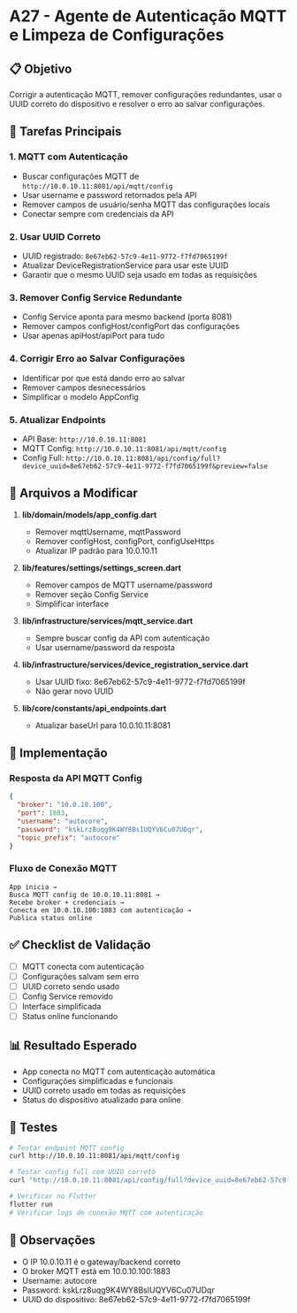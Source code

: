 # A27 - Agente de Autenticação MQTT e Limpeza de Configurações

## 📋 Objetivo
Corrigir a autenticação MQTT, remover configurações redundantes, usar o UUID correto do dispositivo e resolver o erro ao salvar configurações.

## 🎯 Tarefas Principais

### 1. MQTT com Autenticação
- Buscar configurações MQTT de `http://10.0.10.11:8081/api/mqtt/config`
- Usar username e password retornados pela API
- Remover campos de usuário/senha MQTT das configurações locais
- Conectar sempre com credenciais da API

### 2. Usar UUID Correto
- UUID registrado: `8e67eb62-57c9-4e11-9772-f7fd7065199f`
- Atualizar DeviceRegistrationService para usar este UUID
- Garantir que o mesmo UUID seja usado em todas as requisições

### 3. Remover Config Service Redundante
- Config Service aponta para mesmo backend (porta 8081)
- Remover campos configHost/configPort das configurações
- Usar apenas apiHost/apiPort para tudo

### 4. Corrigir Erro ao Salvar Configurações
- Identificar por que está dando erro ao salvar
- Remover campos desnecessários
- Simplificar o modelo AppConfig

### 5. Atualizar Endpoints
- API Base: `http://10.0.10.11:8081`
- MQTT Config: `http://10.0.10.11:8081/api/mqtt/config`
- Config Full: `http://10.0.10.11:8081/api/config/full?device_uuid=8e67eb62-57c9-4e11-9772-f7fd7065199f&preview=false`

## 📁 Arquivos a Modificar

1. **lib/domain/models/app_config.dart**
   - Remover mqttUsername, mqttPassword
   - Remover configHost, configPort, configUseHttps
   - Atualizar IP padrão para 10.0.10.11

2. **lib/features/settings/settings_screen.dart**
   - Remover campos de MQTT username/password
   - Remover seção Config Service
   - Simplificar interface

3. **lib/infrastructure/services/mqtt_service.dart**
   - Sempre buscar config da API com autenticação
   - Usar username/password da resposta

4. **lib/infrastructure/services/device_registration_service.dart**
   - Usar UUID fixo: 8e67eb62-57c9-4e11-9772-f7fd7065199f
   - Não gerar novo UUID

5. **lib/core/constants/api_endpoints.dart**
   - Atualizar baseUrl para 10.0.10.11:8081

## 🔧 Implementação

### Resposta da API MQTT Config
```json
{
  "broker": "10.0.10.100",
  "port": 1883,
  "username": "autocore",
  "password": "kskLrz8uqg9K4WY8BsIUQYV6Cu07UDqr",
  "topic_prefix": "autocore"
}
```

### Fluxo de Conexão MQTT
```
App inicia → 
Busca MQTT config de 10.0.10.11:8081 →
Recebe broker + credenciais →
Conecta em 10.0.10.100:1883 com autenticação →
Publica status online
```

## ✅ Checklist de Validação
- [ ] MQTT conecta com autenticação
- [ ] Configurações salvam sem erro
- [ ] UUID correto sendo usado
- [ ] Config Service removido
- [ ] Interface simplificada
- [ ] Status online funcionando

## 📊 Resultado Esperado
- App conecta no MQTT com autenticação automática
- Configurações simplificadas e funcionais
- UUID correto usado em todas as requisições
- Status do dispositivo atualizado para online

## 🚀 Testes
```bash
# Testar endpoint MQTT config
curl http://10.0.10.11:8081/api/mqtt/config

# Testar config full com UUID correto
curl "http://10.0.10.11:8081/api/config/full?device_uuid=8e67eb62-57c9-4e11-9772-f7fd7065199f&preview=false"

# Verificar no Flutter
flutter run
# Verificar logs de conexão MQTT com autenticação
```

## 📝 Observações
- O IP 10.0.10.11 é o gateway/backend correto
- O broker MQTT está em 10.0.10.100:1883
- Username: autocore
- Password: kskLrz8uqg9K4WY8BsIUQYV6Cu07UDqr
- UUID do dispositivo: 8e67eb62-57c9-4e11-9772-f7fd7065199f